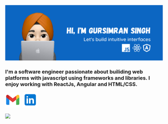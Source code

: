 <img src="assets/cover.png" alt="Gursimran's cover image">

<h3>I'm a software engineer passionate about builiding web platforms with javascript using frameworks and libraries.
I enjoy working with ReactJs, Angular and HTML/CSS.</h3>

<div>
  <a href="mailto:gursimransingh154@gmail.com"><img src="assets/gmailIcon.png" alt="Gmail Icon"></a>&nbsp;
  <a href="https://www.linkedin.com/in/gursimransingh0410" target="_blank"><img src="assets/linkedinIcon.png" alt="Linkedin Icon"></a>
</div>
<br>
<div><img height="25px" src="https://komarev.com/ghpvc/?username=gursimran0410&style=flat-square"></div>
